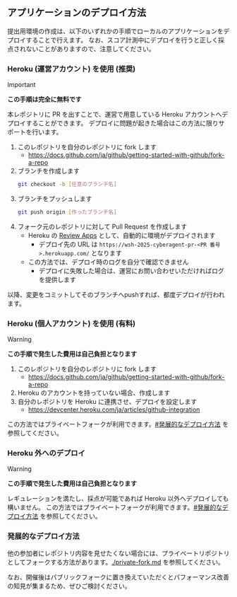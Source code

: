 ## アプリケーションのデプロイ方法

提出用環境の作成は、以下のいずれかの手順でローカルのアプリケーションをデプロイすることで行えます。
なお、スコア計測中にデプロイを行うと正しく採点されないことがありますので、注意してください。


### Heroku (運営アカウント) を使用 (推奨)

> [!IMPORTANT]
>
> **この手順は完全に無料です**

本レポジトリに PR を出すことで、運営で用意している Heroku アカウントへデプロイすることができます。
デプロイに問題が起きた場合はこの方法に限りサポートを行います。

1. このレポジトリを自分のレポジトリに fork します
   - https://docs.github.com/ja/github/getting-started-with-github/fork-a-repo
2. ブランチを作成します
   ```bash
   git checkout -b [任意のブランチ名]
   ```
3. ブランチをプッシュします
   ```bash
   git push origin [作ったブランチ名]
   ```
4. フォーク元のレポジトリに対して Pull Request を作成します
   - Heroku の [Review Apps](https://devcenter.heroku.com/articles/github-integration-review-apps) として、自動的に環境がデプロイされます
     - デプロイ先の URL は `https://wsh-2025-cyberagent-pr-<PR 番号>.herokuapp.com/` となります
   - この方法では、デプロイ時のログを自分で確認できません
     - デプロイに失敗した場合は、運営にお問い合わせいただければログを提供します

以降、変更をコミットしてそのブランチへpushすれば、都度デプロイが行われます。

### Heroku (個人アカウント) を使用 (有料)

> [!WARNING]
>
> **この手順で発生した費用は自己負担となります**

1. このレポジトリを自分のレポジトリに fork します
   - https://docs.github.com/ja/github/getting-started-with-github/fork-a-repo
2. Heroku のアカウントを持っていない場合、作成します
3. 自分のレポジトリを Heroku に連携させ、デプロイを設定します
   - https://devcenter.heroku.com/ja/articles/github-integration

この方法ではプライベートフォークが利用できます。[#発展的なデプロイ方法](#発展的なデプロイ方法) を参照してください。

### Heroku 外へのデプロイ

> [!WARNING]
>
> **この手順で発生した費用は自己負担となります**

レギュレーションを満たし、採点が可能であれば Heroku 以外へデプロイしても構いません。
この方法ではプライベートフォークが利用できます。[#発展的なデプロイ方法](#発展的なデプロイ方法) を参照してください。

### 発展的なデプロイ方法

他の参加者にレポジトリ内容を見せたくない場合には、プライベートリポジトリとしてフォークする方法があります。[./private-fork.md](./private-fork.md) を参照してください。

なお、開催後はパブリックフォークに置き換えていただくとパフォーマンス改善の知見が集まるため、ぜひご検討ください。
